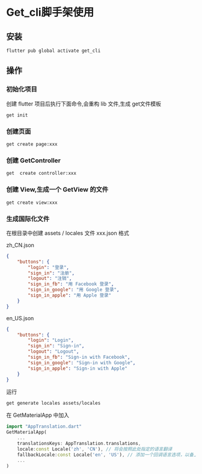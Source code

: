 # Get_cli脚手架使用

## 安装

```shell
flutter pub global activate get_cli
```

## 操作

### 初始化项目

创建 flutter 项目后执行下面命令,会重构 lib 文件,生成 get文件模板

```shell
get init
```

### 创建页面

```shell
get create page:xxx
```

### 创建 GetController

```shell
get  create controller:xxx
```

### 创建 View,生成一个 GetView 的文件

```shell
get create view:xxx
```

### 生成国际化文件

在根目录中创建 assets / locales 文件 xxx.json 格式

zh_CN.json

```json
{
    "buttons": {
        "login": "登录",
        "sign_in": "注册",
        "logout": "注销",
        "sign_in_fb": "用 Facebook 登录",
        "sign_in_google": "用 Google 登录",
        "sign_in_apple": "用 Apple 登录"
    }
}
```

en_US.json

```json
{
    "buttons": {
        "login": "Login",
        "sign_in": "Sign-in",
        "logout": "Logout",
        "sign_in_fb": "Sign-in with Facebook",
        "sign_in_google": "Sign-in with Google",
        "sign_in_apple": "Sign-in with Apple"
    }
}
```

运行

```shell
get generate locales assets/locales
```

在 GetMaterialApp 中加入

```dart
import "AppTranslation.dart"
GetMaterialApp(
    ...
    translationsKeys: AppTranslation.translations,
    locale:const Locale('zh', 'CN'), // 将会按照此处指定的语言翻译
    fallbackLocale:const Locale('en', 'US'), // 添加一个回调语言选项，以备上面指定的语言翻译不存在
    ...
)
```


